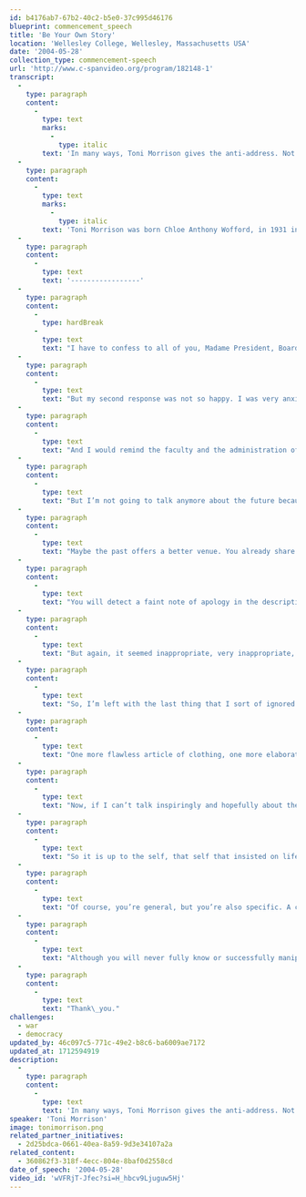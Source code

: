 ```yaml
---
id: b4176ab7-67b2-40c2-b5e0-37c995d46176
blueprint: commencement_speech
title: 'Be Your Own Story'
location: 'Wellesley College, Wellesley, Massachusetts USA'
date: '2004-05-28'
collection_type: commencement-speech
url: 'http://www.c-spanvideo.org/program/182148-1'
transcript:
  -
    type: paragraph
    content:
      -
        type: text
        marks:
          -
            type: italic
        text: 'In many ways, Toni Morrison gives the anti-address. Not only does she dispense with the clichés and platitudes we hear in 98% of commencement addresses, but she tells us why they are entirely inappropriate for the occasion. The future is not yours; the past is ever-changing; if you need someone else to tell you what to do about the catastrophe of the present, then this education was in vain; these are not the best years of your life. She inspires us in a way that those standard commencement addresses never could. She is respectful of the individuality of the next generation, refreshingly honest about the mess the world is in, but optimistic about the individuals setting out. Her address reminds us that only when we question what is expected of us, only when we are willing to throw that away and act from our own hearts, only then do we create true beauty; only then can we inspire others and begin to change the world.'
  -
    type: paragraph
    content:
      -
        type: text
        marks:
          -
            type: italic
        text: 'Toni Morrison was born Chloe Anthony Wofford, in 1931 in Lorain (Ohio), the second of four children in a black working-class family. She displayed an early interest in literature and studied humanities at Howard and Cornell Universities, followed by an academic career at Texas Southern University, Howard University, Yale, and since 1989, a chair at Princeton University. She has also worked as an editor for Random House, a critic, and given numerous public lectures, specializing in African-American literature. She made her debut as a novelist in 1970, soon gaining the attention of both critics and a wider audience for her epic power, unerring ear for dialogue, and her poetically-charged and richly-expressive depictions of Black America. A member since 1981 of the American Academy of Arts and Letters, she has been awarded a number of literary distinctions, among them the Pulitzer Prize in 1988 and the Nobel Prize in Literature in 1993.'
  -
    type: paragraph
    content:
      -
        type: text
        text: '-----------------'
  -
    type: paragraph
    content:
      -
        type: hardBreak
      -
        type: text
        text: "I have to confess to all of you, Madame President, Board of Trustees, members of the faculty, relatives, friends, students. I have had some conflicted feelings about accepting this invitation to deliver the Commencement Address to Wellesley’s Class of 2004. My initial response, of course, was glee, a very strong sense of pleasure at, you know, participating personally and formally in the rites of an institution with this reputation: 125 years of history in women’s education, an enviable rostrum of graduates, its commitment sustained over the years in making a difference in the world, and its successful resistance to challenges that women’s colleges have faced from the beginning and throughout the years. An extraordinary record-and I was delighted to be asked to participate and return to this\_campus."
  -
    type: paragraph
    content:
      -
        type: text
        text: "But my second response was not so happy. I was very anxious about having to figure out something to say to this particular class at this particular time, because I was really troubled by what could be honestly said in 2004 to over 500 elegantly educated women, or to relatives and friends who are relieved at this moment, but hopeful as well as apprehensive. And to a college faculty and administration dedicated to leadership and knowledgeable about what that entails. Well, of course, I could be sure of the relatives and the friends, just tell them that youth is always insulting because it manages generation after generation not only to survive and replace us, but to triumph over us\_completely."
  -
    type: paragraph
    content:
      -
        type: text
        text: "And I would remind the faculty and the administration of what each knows: that the work they do takes second place to nothing, nothing at all, and that theirs is a first order profession. Now, of course to the graduates I could make reference to things appropriate to your situations–the future, the past, the present, but most of all happiness. Regarding the future, I would have to rest my case on some bromide, like the future is yours for the taking. Or, that it’s whatever you make of it. But the fact is it is not yours for the taking. And it is not whatever you make of it. The future is also what other people make of it, how other people will participate in it and impinge on your experience of\_it."
  -
    type: paragraph
    content:
      -
        type: text
        text: "But I’m not going to talk anymore about the future because I’m hesitant to describe or predict because I’m not even certain that it exists. That is to say, I’m not certain that somehow, perhaps, a burgeoning ménage a trois of political interests, corporate interests and military interests will not prevail and literally annihilate an inhabitable, humane future. Because I don’t think we can any longer rely on separation of powers, free speech, religious tolerance or unchallengeable civil liberties as a matter of course. That is, not while finite humans in the flux of time make decisions of infinite damage. Not while finite humans make infinite claims of virtue and unassailable power that are beyond their competence, if not their reach. So, no happy talk about the\_future."
  -
    type: paragraph
    content:
      -
        type: text
        text: "Maybe the past offers a better venue. You already share an old tradition of an uncompromisingly intellectual women’s college, and that past and that tradition is important to both understand and preserve. It’s worthy of reverence and transmission. You’ve already learned some strategies for appraising the historical and economical and cultural past that you have inherited. But this is not a speech focusing on the splendor of the national past that you are also\_inheriting."
  -
    type: paragraph
    content:
      -
        type: text
        text: "You will detect a faint note of apology in the descriptions of this bequest, a kind of sorrow that accompanies it, because it’s not good enough for you. Because the past is already in debt to the mismanaged present. And besides, contrary to what you may have heard or learned, the past is not done and it is not over, it’s still in process, which is another way of saying that when it’s critiqued, analyzed, it yields new information about itself. The past is already changing as it is being reexamined, as it is being listened to for deeper resonances. Actually it can be more liberating than any imagined future if you are willing to identify its evasions, its distortions, its lies, and are willing to unleash its\_secrets."
  -
    type: paragraph
    content:
      -
        type: text
        text: "But again, it seemed inappropriate, very inappropriate, for me to delve into a past for people who are in the process of making one, forging their own, so I consider this focusing on your responsibility as graduates-graduates of this institution and citizens of the world-and to tell you once again, repeat to you the admonition, a sort of a wish, that you go out and save the world. That is to suggest to you that with energy and right thinking you can certainly improve, certainly you might even rescue it. Now that’s a heavy burden to be placed on one generation by a member of another generation because it’s a responsibility we ought to share, not save the world, but simply to love it, meaning don’t hurt it, it’s already beaten and scoured and gasping for breath. Don’t hurt it or enable others who do and will. Know and identify the predators waving flags made of dollar bills. They will say anything, promise anything, do everything to turn the planet into a casino where only the house cards can win-little people with finite lives love to play games with the infinite. But I thought better of that, selecting your responsibilities for you. If I did that, I would assume your education had been in vain and that you were incapable of deciding for yourself what your responsibilities should\_be."
  -
    type: paragraph
    content:
      -
        type: text
        text: "So, I’m left with the last thing that I sort of ignored as a topic. Happiness. I’m sure you have been told that this is the best time of your life. It may be. But if it’s true that this is the best time of your life, if you have already lived or are now living at this age the best years, or if the next few turn out to be the best, then you have my condolences. Because you’ll want to remain here, stuck in these so-called best years, never maturing, wanting only to look, to feel and be the adolescent that whole industries are devoted to forcing you to\_remain."
  -
    type: paragraph
    content:
      -
        type: text
        text: "One more flawless article of clothing, one more elaborate toy, the truly perfect diet, the harmless but necessary drug, the almost final elective surgery, the ultimate cosmetic-all designed to maintain hunger for stasis. While children are being eroticized into adults, adults are being exoticized into eternal juvenilia. I know that happiness has been the real, if covert, target of your labors here, your choices of companions, of the profession that you will enter. You deserve it and I want you to gain it, everybody should. But if that’s all you have on your mind, then you do have my sympathy, and if these are indeed the best years of your life, you do have my condolences because there is nothing, believe me, more satisfying, more gratifying than true adulthood. The adulthood that is the span of life before you. The process of becoming one is not inevitable. Its achievement is a difficult beauty, an intensely hard won glory, which commercial forces and cultural vapidity should not be permitted to deprive you\_of."
  -
    type: paragraph
    content:
      -
        type: text
        text: "Now, if I can’t talk inspiringly and hopefully about the future or the past or the present and your responsibility to the present or happiness, you might be wondering why I showed up. If things are that dour, that tentative, you might ask yourself, what’s this got to do with me? What about my life? I didn’t ask to be born, as they say. I beg to differ with you. Yes, you did! In fact, you insisted upon it. It’s too easy, you know, too ordinary, too common to not be born. So your presence here on Earth is a very large part your\_doing."
  -
    type: paragraph
    content:
      -
        type: text
        text: "So it is up to the self, that self that insisted on life that I want to speak to now-candidly-and tell you the truth that I have not really been clearheaded about, the world I have described to you, the one you are inheriting. All my ruminations about the future, the past, responsibility, happiness are really about my generation, not yours. My generation’s profligacy, my generation’s heedlessness and denial, its frail ego that required endless draughts of power juice and repeated images of weakness in others in order to prop up our own illusion of strength, more and more self congratulation while we sell you more and more games and images of death as entertainment. In short, the palm I was reading wasn’t yours, it was the splayed hand of my own generation and I know no generation has a complete grip on the imagination and work of the next one, not mine and not your parents’, not if you refuse to let it be so. You don’t have to accept those media labels. You need not settle for any defining category. You don’t have to be merely a taxpayer or a red state or a blue state or a consumer or a minority or a\_majority."
  -
    type: paragraph
    content:
      -
        type: text
        text: "Of course, you’re general, but you’re also specific. A citizen and a person, and the person you are is like nobody else on the planet. Nobody has the exact memory that you have. What is now known is not all what you are capable of knowing. You are your own stories and therefore free to imagine and experience what it means to be human without wealth. What it feels like to be human without domination over others, without reckless arrogance, without fear of others unlike you, without rotating, rehearsing and reinventing the hatreds you learned in the sandbox. And although you don’t have complete control over the narrative (no author does, I can tell you), you could nevertheless create\_it."
  -
    type: paragraph
    content:
      -
        type: text
        text: "Although you will never fully know or successfully manipulate the characters who surface or disrupt your plot, you can respect the ones who do by paying them close attention and doing them justice. The theme you choose may change or simply elude you, but being your own story means you can always choose the tone. It also means that you can invent the language to say who you are and what you mean. But then, I am a teller of stories and therefore an optimist, a believer in the ethical bend of the human heart, a believer in the mind’s disgust with fraud and its appetite for truth, a believer in the ferocity of beauty. So, from my point of view, which is that of a storyteller, I see your life as already artful, waiting, just waiting and ready for you to make it\_art."
  -
    type: paragraph
    content:
      -
        type: text
        text: "Thank\_you."
challenges:
  - war
  - democracy
updated_by: 46c097c5-771c-49e2-b8c6-ba6009ae7172
updated_at: 1712594919
description:
  -
    type: paragraph
    content:
      -
        type: text
        text: 'In many ways, Toni Morrison gives the anti-address. Not only does she dispense with the clichés and platitudes we hear in 98% of commencement addresses, but she tells us why they are entirely inappropriate for the occasion. The future is not yours; the past is ever-changing; if you need someone else to tell you what to do about the catastrophe of the present, then this education was in vain; these are not the best years of your life.'
speaker: 'Toni Morrison'
image: tonimorrison.png
related_partner_initiatives:
  - 2d25bdca-0661-40ea-8a59-9d3e34107a2a
related_content:
  - 360862f3-318f-4ecc-804e-8baf0d2558cd
date_of_speech: '2004-05-28'
video_id: 'wVFRjT-Jfec?si=H_hbcv9Ljuguw5Hj'
---
```

